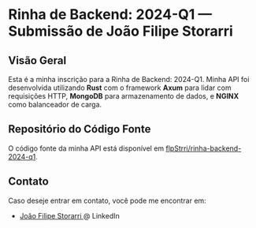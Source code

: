# Rinha de Backend: 2024-Q1 — Submissão de João Filipe Storarri

## Visão Geral

Esta é a minha inscrição para a Rinha de Backend: 2024-Q1. Minha API foi desenvolvida utilizando **Rust** com o framework **Axum** para lidar com requisições HTTP, **MongoDB** para armazenamento de dados, e **NGINX** como balanceador de carga.

## Repositório do Código Fonte

O código fonte da minha API está disponível em [flpStrri/rinha-backend-2024-q1](https://github.com/flpStrri/rinha-backend-2024-q1).

## Contato

Caso deseje entrar em contato, você pode me encontrar em:

- [João Filipe Storarri ](https://www.linkedin.com/in/joaofilipestorarri/) @ LinkedIn
